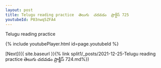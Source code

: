 ```yaml
---
layout: post
title: Telugu reading practice  తెలుగు  చదవడం  ప్రాక్టీస్ 725
youtubeId: P03nwq5ZFA4
---
```

 
 
Telugu reading practice
 
 
 
 
 


{% include youtubePlayer.html id=page.youtubeId %}
 
[Next]({{ site.baseurl }}{% link  split1/_posts/2021-12-25-Telugu reading practice  తెలుగు  చదవడం  ప్రాక్టీస్ 724.md%})
 
